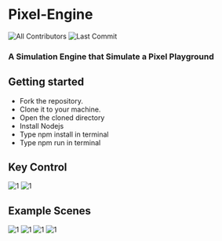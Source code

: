 # Pixel-Engine
![All Contributors](https://img.shields.io/github/contributors/prskid1000/Chiku-Engine)
![Last Commit](https://img.shields.io/github/last-commit/prskid1000/Chiku-Engine)


### A Simulation Engine that Simulate a Pixel Playground

## Getting started

- Fork the repository.
- Clone it to your machine.
- Open the cloned directory
- Install Nodejs
- Type npm install in terminal
- Type npm run in terminal

## Key Control
![1](https://github.com/prskid1000/Pixel-Engine/blob/main/Preview/10.png?raw=true)
![1](https://github.com/prskid1000/Pixel-Engine/blob/main/Preview/11.png?raw=true)


## Example Scenes

![1](https://github.com/prskid1000/Pixel-Engine/blob/main/Preview/1.png?raw=true)
![1](https://github.com/prskid1000/Pixel-Engine/blob/main/Preview/2.png?raw=true)
![1](https://github.com/prskid1000/Pixel-Engine/blob/main/Preview/3.png?raw=true)
![1](https://github.com/prskid1000/Pixel-Engine/blob/main/Preview/4.png?raw=true)